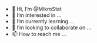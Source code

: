 - 👋 Hi, I’m @MikroStat
- 👀 I’m interested in ...
- 🌱 I’m currently learning ...
- 💞️ I’m looking to collaborate on ...
- 📫 How to reach me ...

<!---
MikroStat/MikroStat is a ✨ special ✨ repository because its `README.md` (this file) appears on your GitHub profile.
You can click the Preview link to take a look at your changes.
--->
